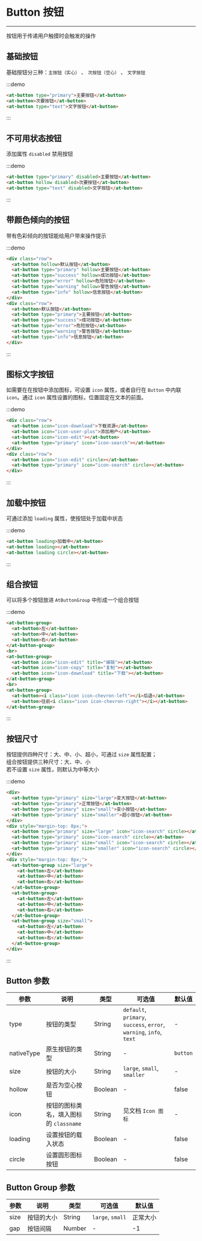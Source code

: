 # Button 按钮

----

按钮用于传递用户触摸时会触发的操作

## 基础按钮

基础按钮分三种：`主按钮（实心）` 、 `次按钮（空心）` 、 `文字按钮`

:::demo
```html
<at-button type="primary">主要按钮</at-button>
<at-button>次要按钮</at-button>
<at-button type="text">文字按钮</at-button>
```
:::

## 不可用状态按钮

添加属性 `disabled` 禁用按钮

:::demo
```html
<at-button type="primary" disabled>主要按钮</at-button>
<at-button hollow disabled>次要按钮</at-button>
<at-button type="text" disabled>文字按钮</at-button>
```
:::

## 带颜色倾向的按钮

带有色彩倾向的按钮能给用户带来操作提示

:::demo
```html
<div class="row">
  <at-button hollow>默认按钮</at-button>
  <at-button type="primary" hollow>主要按钮</at-button>
  <at-button type="success" hollow>成功按钮</at-button>
  <at-button type="error" hollow>危险按钮</at-button>
  <at-button type="warning" hollow>警告按钮</at-button>
  <at-button type="info" hollow>信息按钮</at-button>
</div>
<div class="row">
  <at-button>默认按钮</at-button>
  <at-button type="primary">主要按钮</at-button>
  <at-button type="success">成功按钮</at-button>
  <at-button type="error">危险按钮</at-button>
  <at-button type="warning">警告按钮</at-button>
  <at-button type="info">信息按钮</at-button>
</div>
```
:::

## 图标文字按钮

如需要在在按钮中添加图标，可设置 `icon` 属性，或者自行在 `Button` 中内联 `icon`。通过 `icon` 属性设置的图标，位置固定在文本的前面。

:::demo
```html
<div class="row">
  <at-button icon="icon-download">下载资源</at-button>
  <at-button icon="icon-user-plus">添加用户</at-button>
  <at-button icon="icon-edit"></at-button>
  <at-button type="primary" icon="icon-search"></at-button>
</div>
<div class="row">
  <at-button icon="icon-edit" circle></at-button>
  <at-button type="primary" icon="icon-search" circle></at-button>
</div>
```
:::

## 加载中按钮

可通过添加 `loading` 属性，使按钮处于加载中状态

:::demo
```html
<at-button loading>加载中</at-button>
<at-button loading></at-button>
<at-button loading circle></at-button>
```
:::

## 组合按钮

可以将多个按钮放进 `AtButtonGroup` 中形成一个组合按钮

:::demo
```html
<at-button-group>
  <at-button>左</at-button>
  <at-button>中</at-button>
  <at-button>右</at-button>
</at-button-group>
<br>
<at-button-group>
  <at-button icon="icon-edit" title="编辑"></at-button>
  <at-button icon="icon-copy" title="复制"></at-button>
  <at-button icon="icon-download" title="下载"></at-button>
</at-button-group>
<br>
<at-button-group>
  <at-button><i class="icon icon-chevron-left"></i>后退</at-button>
  <at-button>往前<i class="icon icon-chevron-right"></i></at-button>
</at-button-group>
```
:::

## 按钮尺寸

按钮提供四种尺寸：大、中、小、超小，可通过 `size` 属性配置；<br>
组合按钮提供三种尺寸：大、中、小<br>
若不设置 `size` 属性，则默认为中等大小

:::demo
```html
<div>
  <at-button type="primary" size="large">变大按钮</at-button>
  <at-button type="primary">正常按钮</at-button>
  <at-button type="primary" size="small">变小按钮</at-button>
  <at-button type="primary" size="smaller">超小按钮</at-button>
</div>
<div style="margin-top: 8px;">
  <at-button type="primary" size="large" icon="icon-search" circle></at-button>
  <at-button type="primary" icon="icon-search" circle></at-button>
  <at-button type="primary" size="small" icon="icon-search" circle></at-button>
  <at-button type="primary" size="smaller" icon="icon-search" circle></at-button>
</div>
<div style="margin-top: 8px;">
  <at-button-group size="large">
    <at-button>左</at-button>
    <at-button>中</at-button>
    <at-button>右</at-button>
  </at-button-group>
  <at-button-group>
    <at-button>左</at-button>
    <at-button>中</at-button>
    <at-button>右</at-button>
  </at-button-group>
  <at-button-group size="small">
    <at-button>左</at-button>
    <at-button>中</at-button>
    <at-button>右</at-button>
  </at-button-group>
</div>
```
:::

## Button 参数

| 参数      | 说明          | 类型      | 可选值                           | 默认值  |
|---------- |-------------- |---------- |--------------------------------  |-------- |
| type | 按钮的类型 | String | `default`, `primary`, `success`, `error`, `warning`, `info`, `text` | - |
| nativeType | 原生按钮的类型 | String | - | `button` |
| size | 按钮的大小 | String | `large`, `small`, `smaller` | - |
| hollow | 是否为空心按钮 | Boolean | - | false |
| icon | 按钮的图标类名，填入图标的 `classname` | String | 见文档 `Icon 图标` | - |
| loading | 设置按钮的载入状态 | Boolean | - | false |
| circle | 设置圆形图标按钮 | Boolean | - | false |

## Button Group 参数

| 参数      | 说明          | 类型      | 可选值                           | 默认值  |
|---------- |-------------- |---------- |--------------------------------  |-------- |
| size | 按钮的大小 | String | `large`, `small` | 正常大小 |
| gap | 按钮间隔 | Number | - | -1 |

<style lang="scss" scoped>
  .row {
    .at-btn + .at-btn {
      margin-left: 8px;
    }

    & + .row {
      margin-top: 8px;
    }
    .at-btn-group .at-btn {
      margin-left: 0;
    }
  }
  .at-btn-group {
    margin-left: 8px;
    margin-top: 16px;
  }
</style>
